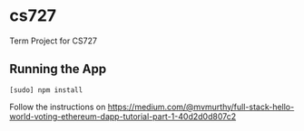 # cs727
Term Project for CS727
## Running the App
```
[sudo] npm install
```
Follow the instructions on https://medium.com/@mvmurthy/full-stack-hello-world-voting-ethereum-dapp-tutorial-part-1-40d2d0d807c2
